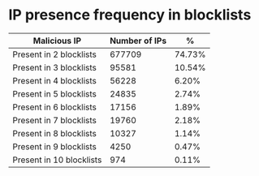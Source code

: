 # IP presence frequency in blocklists
| Malicious IP | Number of IPs | % |
|----|----|----|
| Present in 2 blocklists | 677709 | 74.73% |
| Present in 3 blocklists | 95581 | 10.54% |
| Present in 4 blocklists | 56228 | 6.20% |
| Present in 5 blocklists | 24835 | 2.74% |
| Present in 6 blocklists | 17156 | 1.89% |
| Present in 7 blocklists | 19760 | 2.18% |
| Present in 8 blocklists | 10327 | 1.14% |
| Present in 9 blocklists | 4250 | 0.47% |
| Present in 10 blocklists | 974 | 0.11% |
